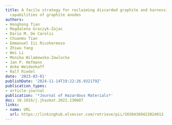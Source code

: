 ```yaml
---
title: A facile strategy for reclaiming discarded graphite and harnessing the rate
  capabilities of graphite anodes
authors:
- Honghong Tian
- Magdalena Graczyk-Zajac
- Dario M. De Carolis
- Chuanmu Tian
- Emmanuel Iii Ricohermoso
- Zhiwu Yang
- Wei Li
- Monika Wilamowska-Zawlocka
- Jan P. Hofmann
- Anke Weidenkaff
- Ralf Riedel
date: '2023-03-01'
publishDate: '2024-11-14T19:22:26.932179Z'
publication_types:
- article-journal
publication: '*Journal of Hazardous Materials*'
doi: 10.1016/j.jhazmat.2022.130607
links:
- name: URL
  url: https://linkinghub.elsevier.com/retrieve/pii/S0304389422024013
---
```

